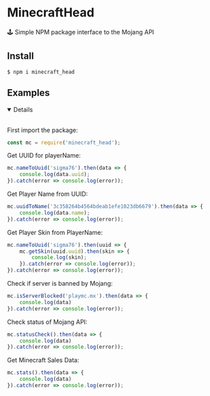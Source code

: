 # MinecraftHead
🕹 Simple NPM package interface to the Mojang API 

## Install

```console
$ npm i minecraft_head
```

## Examples
<details open>
<br>

First import the package:

```javascript
const mc = require('minecraft_head');
```

Get UUID for playerName:
```javascript
mc.nameToUuid('sigma76').then(data => {
    console.log(data.uuid);
}).catch(error => console.log(error));
```

Get Player Name from UUID:
```javascript
mc.uuidToName('3c358264b4564bdeab1efe1023db6679').then(data => {
    console.log(data.name);
}).catch(error => console.log(error));
```

Get Player Skin from PlayerName:
```javascript
mc.nameToUuid('sigma76').then(uuid => {
    mc.getSkin(uuid.uuid).then(skin => {
        console.log(skin);
    }).catch(error => console.log(error));
}).catch(error => console.log(error));
```

Check if server is banned by Mojang:
```javascript
mc.isServerBlocked('playmc.mx').then(data => {
    console.log(data)
}).catch(error => console.log(error));
```

Check status of Mojang API:
```javascript
mc.statusCheck().then(data => {
    console.log(data)
}).catch(error => console.log(error));
```

Get Minecraft Sales Data:
```javascript
mc.stats().then(data => {
    console.log(data)
}).catch(error => console.log(error));
```
